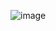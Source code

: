 ![image](https://github.com/AdhamMahgoub/Embedded_Systems_KS/assets/120437302/b34121d0-3331-4c69-b965-c087756e7cd6)
